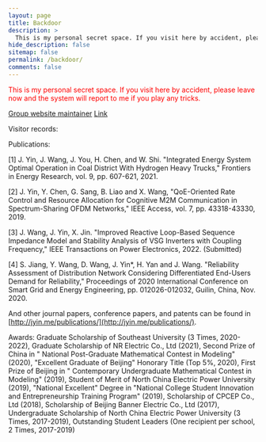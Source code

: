 ```yaml
---
layout: page
title: Backdoor
description: >
  This is my personal secret space. If you visit here by accident, please leave now and the system will report to me if you play any tricks.
hide_description: false
sitemap: false
permalink: /backdoor/
comments: false
---
```



<a style="color: rgb(255, 0, 0);font-size:80 px">This is my personal secret space. If you visit here by accident, please leave now and the system will report to me if you play any tricks.</a>


[Group website maintainer](https://eejyin.notion.site/eejyin/Enliten-website-1c41dae4c71f49d5828dfe6698a6c45b)
[Link](./webpage)

Visitor records:

<script type="text/javascript" id="clustrmaps" src="//clustrmaps.com/map_v2.js?d=yBZDuCV9TGIcqKDySYCG1x1ab2L9Z8iwKqpQXamw4L0&cl=ffffff&w=a"></script>

<script type="text/javascript" id="clstr_globe" src="//clustrmaps.com/globe.js?d=yBZDuCV9TGIcqKDySYCG1x1ab2L9Z8iwKqpQXamw4L0"></script>



Publications:

[1] J. Yin, J. Wang, J. You, H. Chen, and W. Shi. "Integrated Energy System Optimal Operation in Coal District With Hydrogen Heavy Trucks," Frontiers in Energy Research, vol. 9, pp. 607-621, 2021.

[2] J. Yin, Y. Chen, G. Sang, B. Liao and X. Wang, "QoE-Oriented Rate Control and Resource Allocation for Cognitive M2M Communication in Spectrum-Sharing OFDM Networks," IEEE Access, vol. 7, pp. 43318-43330, 2019.

[3] J. Wang, J. Yin, X. Jin. "Improved Reactive Loop-Based Sequence Impedance Model and Stability Analysis of VSG Inverters with Coupling Frequency," IEEE Transactions on Power Electronics, 2022. (Submitted)

[4] S. Jiang, Y. Wang, D. Wang, J. Yin*, H. Yan and J. Wang. "Reliability Assessment of Distribution Network Considering Differentiated End-Users Demand for Reliability," Proceedings of 2020 International Conference on Smart Grid and Energy Engineering, pp. 012026-012032, Guilin, China, Nov. 2020.

And other journal papers, conference papers, and patents can be found in [http://jyin.me/publications/](http://jyin.me/publications/).

Awards:
Graduate Scholarship of Southeast University (3 Times, 2020-2022), Graduate Scholarship of NR Electric Co., Ltd (2021), Second Prize of China in " National Post-Graduate Mathematical Contest in Modeling" (2020), "Excellent Graduate of Beijing" Honorary Title (Top 5%, 2020),  First Prize of Beijing in " Contemporary Undergraduate Mathematical Contest in Modeling" (2019), Student of Merit of North China Electric Power University (2019), "National Excellent" Degree in "National College Student Innovation and Entrepreneurship Training Program" (2019), Scholarship of CPCEP Co., Ltd (2018), Scholarship of Beijing Banner Electric Co., Ltd (2017), Undergraduate Scholarship of North China Electric Power University (3 Times, 2017-2019), Outstanding Student Leaders (One recipient per school, 2 Times, 2017-2019)

<!--
Here you should be able to find everything you need to know to accomplish the most common tasks when blogging with Hydejack.
Should you think something is missing, [please let me know](mailto:mail@qwtel.com).
Should you discover a mistake in the docs (or a bug in general) feel free to [open an issue](https://github.com/hydecorp/hydejack/issues) on GitHub.

While this manual tries to be beginner-friendly, as a user of Jekyll it is assumed that you are comfortable running shell commands and editing text files.
{:.note}


![lalalallala](/assets/img/blog/jeremy-bishop@0,5x.jpg)



## Getting started

continue to see [Install]
* [Install]{:.heading.flip-title} --- How to install and run Hydejack.
* [Upgrade]{:.heading.flip-title} --- You can skip this if you haven't used Hydejack before.
* [Config]{:.heading.flip-title} --- Once Jekyll is running you can start editing your config file.
{:.related-posts.faded}

## Using Hydejack
* [Basics]{:.heading.flip-title} --- How to add different types of content.
* [Writing]{:.heading.flip-title} --- Producing markdown content for Hydejack.
* [Scripts]{:.heading.flip-title} --- How to include 3rd party scripts on your site.
* [Build]{:.heading.flip-title} --- How to build the static files for deployment.
* [Advanced]{:.heading.flip-title} --- Guides for more advanced tasks.
* [Migration]{:.heading.flip-title} --- Guides for more advanced tasks.
{:.related-posts.faded}

## Other
* [LICENSE]{:.heading.flip-title} --- The license of this project.
* [NOTICE]{:.heading.flip-title} --- Parts of this program are provided under separate licenses.
* [CHANGELOG]{:.heading.flip-title} --- Version history of Hydejack.
{:.related-posts.faded}

[install]: install.md
[upgrade]: upgrade.md
[config]: config.md
[basics]: basics.md
[writing]: writing.md
[scripts]: scripts.md
[build]: build.md
[advanced]: advanced.md
[Migration]: Migration.md
[LICENSE]: ../LICENSE.md
[NOTICE]: ../NOTICE.md
[CHANGELOG]: ../CHANGELOG.md
-->